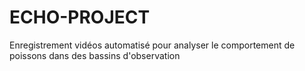 # ECHO-PROJECT
Enregistrement vidéos automatisé pour analyser le comportement de poissons dans des bassins d'observation
